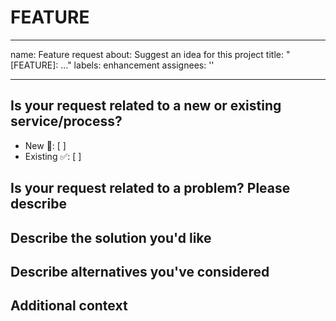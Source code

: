 # FEATURE
<!-- Document Title of your Feature Request Here -->
---
name: Feature request
about: Suggest an idea for this project
title: "[FEATURE]: ..."
labels: enhancement
assignees: ''

---

## Is your request related to a new or existing service/process?

- New 🛑: [ ]<!-- feature not currently performed -->
- Existing ✅: [ ] <!-- enhancement or change to current process -->

## Is your request related to a problem? Please describe
<!--
A clear and concise description of what the problem is.
Ex. I'm always frustrated when ... 
-->

## Describe the solution you'd like
<!-- A clear and concise description of what you want to happen -->

## Describe alternatives you've considered
<!-- 
A clear and concise description of any alternative solutions or
functionality you've considered 
-->

## Additional context
<!-- 
Add any other context or screenshots about the feature request here 
-->
